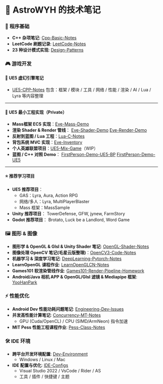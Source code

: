 # 🌌 AstroWYH 的技术笔记

### 📝 **程序基础**

- **C++ 杂项笔记**: [Cpp-Basic-Notes](https://github.com/AstroWYH/Cpp-Basic-Notes)
- **LeetCode 刷题记录**: [LeetCode-Notes](https://github.com/AstroWYH/LeetCode-Notes)
- **23 种设计模式实现**: [Design-Patterns](https://github.com/AstroWYH/Design-Patterns)

### 🎮 **游戏开发**

#### 📘 UE5 虚幻引擎笔记

- [UE5-CPP-Notes](https://github.com/AstroWYH/UE5-CPP-Notes/tree/main)
   包含：框架 / 模块 / 工具 / 网络 / 性能 / 渲染 / AI / Lua / Lyra 等内容整理

------

#### 🧩 UE5 最小工程实现（Private）

- **Mass框架 ECS 实现**：[Eve-Mass-Demo](https://github.com/AstroWYH/Eve-Mass-Demo)
- **渲染 Shader & Render 管线**：
   [Eve-Shader-Demo](https://github.com/AstroWYH/Eve-Shader-Demo)
   [Eve-Render-Demo](https://github.com/AstroWYH/Eve-Render-Demo)
- **反射到蓝图 / Lua 工程**：[Lua-C-Notes](https://github.com/AstroWYH/Lua-C-Notes)
- **背包系统 MVC 实现**：[Eve-Inventory](https://github.com/AstroWYH/Eve-Inventory)
- **个人英雄联盟项目**：[UE5-Mix-Game](https://github.com/AstroWYH/UE5-Mix-Game)（WIP）
- **蓝图 / C++ 对照 Demo**：
   [FirstPerson-Demo-UE5-BP](https://github.com/AstroWYH/FirstPerson-Demo-UE5-BP)
   [FirstPerson-Demo-UE5](https://github.com/AstroWYH/FirstPerson-Demo-UE5)

------

#### ⭐ 推荐学习项目

- **UE5 推荐项目**：
  - GAS：Lyra, Aura, Action RPG
  - 网络/多人：Lyra, MultiPlayerBlaster
  - Mass 框架：MassSample
- **Unity 推荐项目**：
   TowerDefense, GFW, jynew, FarmStory
- **Godot 推荐项目**：
   Brotato, Luck be a Landlord, Word Game

### 🖼️ **图形 & 图像**

- **图形学 & OpenGL & Glsl & Unity Shader 笔记**: [OpenGL-Shader-Notes](https://github.com/AstroWYH/OpenGL-Shader-Notes)
- **图像处理 OpenCV 笔记(毛星云版整理)**：[OpenCV3-Code-Notes](https://github.com/AstroWYH/OpenCV3-Code-Notes)
- **机器学习 & 深度学习笔记**: [DeepLearning-Pytorch-Notes](https://github.com/AstroWYH/DeepLearning-Pytorch-Notes)
- **LearnOpenGL 课程作业**: [LearnOpenGLCN-Notes](https://github.com/AstroWYH/LearnOpenGLCN-Notes)
- **Games101 软渲染管线作业**: [Games101-Render-Pipeline-Homework](https://github.com/AstroWYH/Games101-Render-Pipeline-Homework)
- **Android/Java 相机 APP & OpenGL/Glsl 滤镜 & Mediapipe 框架**: [YooHanPark](https://github.com/AstroWYH/YooHanPark)

### ⚡ **性能优化**

- **Android Dev 性能功耗问题笔记**: [Engineering-Dev-Issues](https://github.com/AstroWYH/Engineering-Dev-Issues)
- **并发高性能计算笔记**: [Concurrency-MT-Notes](https://github.com/AstroWYH/Concurrency-MT-Notes)
  - GPU (Cuda/OpenCL) / CPU (SIMD/ArmNeon) 指令加速
- **MIT Pess 性能工程课程作业**: [Pess-Class-Notes](https://github.com/AstroWYH/Pess-Class-Notes)

### 🛠️ **IDE 环境**

- **跨平台开发环境配置**: [Dev-Environment](https://github.com/AstroWYH/Dev-Environment)
  - Windows / Linux / Mac
- **IDE 配置与优化**: [IDE-Configs](https://github.com/AstroWYH/IDE-Configs)
  - Visual Studio 2022 / VsCode / Rider / AS
  - 工具 / 插件 / 快捷键 / 主题
